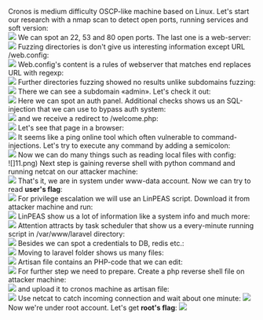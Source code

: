 Cronos is medium difficulty OSCP-like machine based on Linux.
Let's start our research with a nmap scan to detect open ports, running services and soft version:<br>
![](1.png)
We can spot an 22, 53 and 80 open ports. The last one is a web-server:<br>
![](2.png)
Fuzzing directories is don't give us interesting information except URL /web.config:<br>
![](3.png)
Web.config's content is a rules of webserver that matches end replaces URL with regexp:<br>
![](4.png)
Further directories fuzzing showed no results unlike subdomains fuzzing:<br>
![](5.png)
There we can see a subdomain «admin». Let's check it out:<br>
![](6.png)
Here we can spot an auth panel. Additional checks shows us an SQL-injection that we can use to bypass auth system:<br>
![](7.png)
and we receive a redirect to /welcome.php:<br>
![](8.png)
Let's see that page in a browser:<br>
![](9.png)
It seems like a ping online tool which often vulnerable to command-injections. Let's try to execute any command by adding a semicolon:<br>
![](10.png)
Now we can do many things such as reading local files with config:<br>
![]11.png)
Next step is gaining reverse shell with python command and running netcat on our attacker machine:<br>
![](12.png)
That's it, we are in system under www-data account. Now we can try to read **user's flag**:<br>
![](13.png)
For privilege escalation we will use an LinPEAS script. Download it from attacker machine and run:<br>
![](14.png)
LinPEAS show us a lot of information like a system info and much more:<br>
![](15.png)
Attention attracts by task scheduler that show us a every-minute running script in /var/www/laravel directory:<br>
![](16.png)
Besides we can spot a credentials to DB, redis etc.:<br>
![](17.png)
Moving to laravel folder shows us many files:<br>
![](18.png)
Artisan file contains an PHP-code that we can edit:<br>
![](19.png)
For further step we need to prepare. Create a php reverse shell file on attacker machine:<br>
![](20.png)
and upload it to cronos machine as artisan file:<br>
![](21.png)
Use netcat to catch incoming connection and wait about one minute:
![](22.png)
Now we're under root account. Let's get **root's flag**:
![](23.png)
